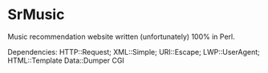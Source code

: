 SrMusic
=======

Music recommendation website written (unfortunately) 100% in Perl.

Dependencies:
HTTP::Request;
XML::Simple;
URI::Escape;
LWP::UserAgent;
HTML::Template
Data::Dumper
CGI

